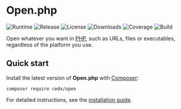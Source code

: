 # Open.php
![Runtime](https://img.shields.io/packagist/php-v/cedx/open.svg) ![Release](https://img.shields.io/packagist/v/cedx/open.svg) ![License](https://img.shields.io/packagist/l/cedx/open.svg) ![Downloads](https://img.shields.io/packagist/dt/cedx/open.svg) ![Coverage](https://coveralls.io/repos/github/cedx/open.php/badge.svg) ![Build](https://github.com/cedx/open.php/workflows/build/badge.svg)

Open whatever you want in [PHP](https://www.php.net), such as URLs, files or executables, regardless of the platform you use.

## Quick start
Install the latest version of **Open.php** with [Composer](https://getcomposer.org):

```shell
composer require cedx/open
```

For detailed instructions, see the [installation guide](installation.md).
